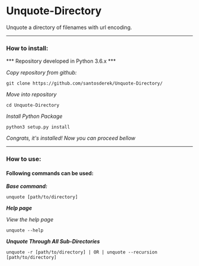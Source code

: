 # Unquote-Directory
Unquote a directory of filenames with url encoding.

***

### How to install:

*** Repository developed in Python 3.6.x ***

*Copy repository from github:*

    git clone https://github.com/santosderek/Unquote-Directory/

*Move into repository*

    cd Unquote-Directory

*Install Python Package*

    python3 setup.py install

*Congrats, it's installed! Now you can proceed bellow*

***

### How to use:
#### Following commands can be used:
***Base command:***

    unquote [path/to/directory]

***Help page***

*View the help page*

    unquote --help

***Unquote Through All Sub-Directories***

    unquote -r [path/to/directory] | OR | unquote --recursion [path/to/directory]
